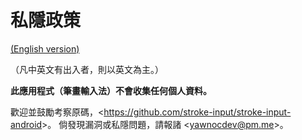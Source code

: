 # 私隱政策

[(English version)](PRIVACY.md)

（凡中英文有出入者，則以英文為主。）

**此應用程式（筆畫輸入法）不會收集任何個人資料。**

歡迎並鼓勵考察原碼，<<https://github.com/stroke-input/stroke-input-android>>。
倘發現漏洞或私隱問題，請報諸 <<yawnocdev@pm.me>>。
